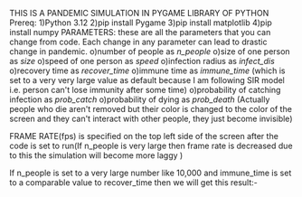 THIS IS A PANDEMIC SIMULATION IN PYGAME LIBRARY OF PYTHON
Prereq:
1)Python 3.12
2)pip install Pygame
3)pip install matplotlib
4)pip install numpy
 PARAMETERS: these are all the parameters that you can change from code. Each change in any parameter can lead to drastic change in pandemic.
 o)number of people as *n_people* 
 o)size of one person as *size*
 o)speed of one person as *speed*
 o)infection radius as *infect_dis*
 o)recovery time as *recover_time*
 o)immune time as *immune_time*
 (which is set to a very very large value as default because I am following SIR model i.e. person can't lose immunity after some time)
 o)probability of catching infection as *prob_catch*
 o)probability of dying as *prob_death*
 (Actually people who die aren't removed but their color is changed to the color of the screen and they can't interact with other people, they just become invisible)

 FRAME RATE(fps) is specified on the top left side of the screen after the code is set to run(If n_people is very large then frame rate is decreased due to this the simulation will become more laggy )

 If n_people is set to a very large number like 10,000 and immune_time is set to a comparable value to recover_time then we will get this result:- 
 

























 
